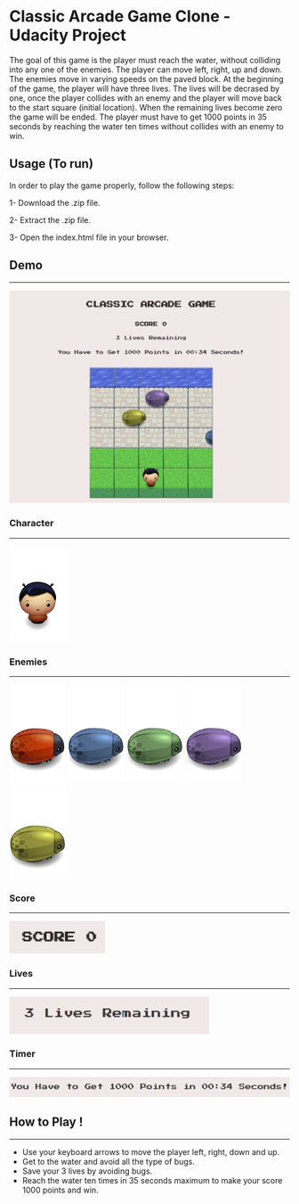 # Classic Arcade Game Clone - Udacity Project

The goal of this game is the player must reach the water, without colliding into any one of the enemies. 
The player can move left, right, up and down. The enemies move in varying speeds on the paved block. At the 
beginning of the game, the player will have three lives. The lives will be decrased by one, once the player 
collides with an enemy and the player will move back to the start square (initial location). When the remaining 
lives become zero the game will be ended. The player must have to get 1000 points in 35 seconds by reaching the
water ten times without collides with an enemy to win.

## Usage (To run)

In order to play the game properly, follow the following steps:

1- Download the .zip file.

2- Extract the .zip file.

3- Open the index.html file in your browser.

## Demo
----------------------------
![Demo](images/Demo.PNG)

### Character
----------------------------
![boy](images/char-boy.png)

### Enemies
----------------------------
![red-enemy-bug](images/enemy-bug-1.png)
![blue-enemy-bug](images/enemy-bug-2.png)
![green-enemy-bug](images/enemy-bug-3.png)
![purple-enemy-bug](images/enemy-bug-4.png)
![yellow-enemy-bug](images/enemy-bug-5.png)

### Score
----------------------------
![score](images/score.PNG)

### Lives
----------------------------
![lives](images/lives.PNG)

### Timer
----------------------------
![timer](images/timer.PNG)

## How to Play !
----------------------------
- Use your keyboard arrows to move the player left, right, down and up.
- Get to the water and avoid all the type of bugs.
- Save your 3 lives by avoiding bugs.
- Reach the water ten times in 35 seconds maximum to make your score 1000 points and win. 